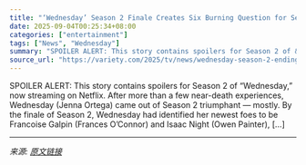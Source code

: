 ```yaml
---
title: "‘Wednesday’ Season 2 Finale Creates Six Burning Question for Season 3: What Happens With Enid, Tyler and Hester?"
date: 2025-09-04T00:25:34+08:00
categories: ["entertainment"]
tags: ["News", "Wednesday"]
summary: "SPOILER ALERT: This story contains spoilers for Season 2 of &#8220;Wednesday,&#8221; now streaming on Netflix. After more than a few near-death experiences, Wednesday (Jenna Ortega) came out of Season"
source_url: "https://variety.com/2025/tv/news/wednesday-season-2-ending-explained-season-3-questions-1236506952/"
---
```


SPOILER ALERT: This story contains spoilers for Season 2 of &#8220;Wednesday,&#8221; now streaming on Netflix. After more than a few near-death experiences, Wednesday (Jenna Ortega) came out of Season 2 triumphant — mostly. By the finale of Season 2, Wednesday had identified her newest foes to be Francoise Galpin (Frances O&#8217;Connor) and Isaac Night (Owen Painter), [&#8230;]

---

*来源: [原文链接](https://variety.com/2025/tv/news/wednesday-season-2-ending-explained-season-3-questions-1236506952/)*
